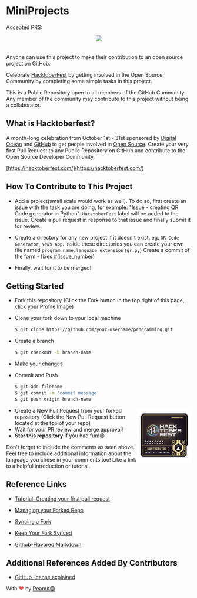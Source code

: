 # MiniProjects

Accepted PRS:

<div align="center">
<img src="https://github.com/Wilson0406/MiniProjects/blob/main/accepted.JPG" width="800" />

<!-- <img src="https://github.com/Wilson0406/MiniProjects/blob/main/badge%20level%204.png" width="350" /> -->
</div>

<br>

Anyone can use this project to make their contribution to an open source project on GitHub.

Celebrate [HacktoberFest](https://hacktoberfest.com/) by getting involved in the Open Source Community by completing some simple tasks in this project.

This is a Public Repository open to all members of the GitHub Community. Any member of the community may contribute to this project without being a collaborator.


## What is Hacktoberfest?
A month-long celebration from October 1st - 31st sponsored by [Digital Ocean](https://hacktoberfest.com/) and [GitHub](https://github.com/) to get people involved in [Open Source](https://github.com/open-source). Create your very first Pull Request to any Public Repository on GitHub and contribute to the Open Source Developer Community.

[https://hacktoberfest.com/](https://hacktoberfest.com/)


## How To Contribute to This Project

* Add a project(small scale would work as well).
To do so, first create an issue with the task you are doing, for example: "Issue - creating QR Code generator in Python". `HacktoberFest` label will be added to the issue. Create a pull request in response to that issue and finally submit it for review.

* Create a directory for any new project if it doesn't exist.
	eg. `QR Code Generator`, `News App`.
	Inside these directories you can create your own file named `program_name.language_extension` (`qr.py`)
	Create a commit of the form - fixes #(issue_number)

* Finally, wait for it to be merged!

## Getting Started
* Fork this repository (Click the Fork button in the top right of this page, click your Profile Image)
* Clone your fork down to your local machine

  ```sh
  $ git clone https://github.com/your-username/programming.git
  ```

* Create a branch

  ```sh
  $ git checkout -b branch-name
  ```

* Make your changes
* Commit and Push

  ```sh
  $ git add filename 
  $ git commit -m 'commit message'
  $ git push origin branch-name
  ```
<img src="https://github.com/Wilson0406/MiniProjects/blob/main/badge%20level%204.png" width="150" align="right" />

* Create a New Pull Request from your forked repository (Click the New Pull Request button located at the top of your repo)
* Wait for your PR review and merge approval!
* __Star this repository__ if you had fun!😉




Don't forget to include the comments as seen above. Feel free to include additional information about the language you chose in your comments too! Like a link to a helpful introduction or tutorial.

## Reference Links


* [Tutorial: Creating your first pull request](https://github.com/Roshanjossey/first-contributions)

* [Managing your Forked Repo](https://help.github.com/articles/fork-a-repo/)

* [Syncing a Fork](https://help.github.com/articles/syncing-a-fork/)

* [Keep Your Fork Synced](https://gist.github.com/CristinaSolana/1885435)

* [Github-Flavored Markdown](https://guides.github.com/features/mastering-markdown/)

## Additional References Added By Contributors

* [GitHub license explained](https://choosealicense.com)



With <span style="color: #e25555;">&#9829;</span> by [Peanut😉](https://github.com/PeanutCoffee)






